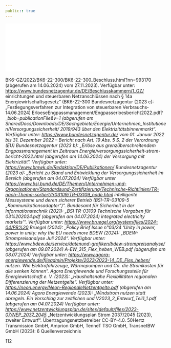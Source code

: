 ```yaml
---
public:: true
---
```

![./pages/page114.pdf](../assets/./pages/page114.pdf)




BK6-GZ/2022/BK6-22-300/BK6-22-300_Beschluss.html?nn=993170 (abgerufen am 14.06.2024)
vom 27.11.2023). Verfügbar unter: https://www.bundesnetzagentur.de/DE/Beschlusskammern/1_GZ/
einrichtungen und steuerbaren Netzanschlüssen nach § 14a Energiewirtschaftsgesetz“ (BK6-22-300
Bundesnetzagentur (2023 c): „Festlegungsverfahren zur Integration von steuerbaren Verbrauchs­
14.06.2024)
ErloeseEngpassmanagement/Engpasserloesbericht2022.pdf?__blob=publicationFile&v=1 (abgerufen am
SharedDocs/Downloads/DE/Sachgebiete/Energie/Unternehmen_Institutionen/Versorgungssicherheit/
2019/943 über den Elektrizitätsbinnenmarkt“. Verfügbar unter: https://www.bundesnetzagentur.de/
vom 01. Januar 2022 bis 31. Dezember 2022 – Bericht nach Art. 19 Abs. 5 S. 2 der Verordnung (EU)
Bundesnetzagentur (2023 b): „Erlöse aus grenzüberschreitendem Engpassmanagement im Zeitraum
Energie/versorgungssicherheit-strom-bericht-2022.html (abgerufen am 14.06.2024)
der Versorgung mit Elektrizität“. Verfügbar unter: https://www.bmwk.de/Redaktion/DE/Publikationen/
Bundesnetzagentur (2023 a): „Bericht zu Stand und Entwicklung der Versorgungssicherheit im Bereich
(abgerufen am 04.07.2024)
Verfügbar unter https://www.bsi.bund.de/DE/Themen/Unternehmen-und-Organisationen/Standardsund-Zertifizierung/Technische-Richtlinien/TR-nach-Thema-sortiert/tr03109/TR-03109_node.html
intelligente Messsysteme und deren sicherer Betrieb (BSI-TR-03109-5 „Kommunikationsadapter“)“.
Bundesamt für Sicherheit in der Informationstechnik (2021): „BSI TR-03109 Technische Vorgaben für
03%202024.pdf (abgerufen am 04.07.2024)
integrated electricity markets’“. Verfügbar unter: https://www.bruegel.org/system/files/2024-04/PB%20
Bruegel (2024): „Policy Brief Issue n°03/24 ‘Unity in power, power in unity: why the EU needs more
BDEW (2024): „BDEW-Strompreisanalyse Juli 2024“. Verfügbar unter: https://www.bdew.de/service/datenund-grafiken/bdew-strompreisanalyse/ (abgerufen am 09.07.2024)
A-EW_315_Flex_heben_WEB.pdf (abgerufen am 08.07.2024)
Verfügbar unter: https://www.agora-energiewende.de/fileadmin/Projekte/2023/2023-14_DE_Flex_heben/
nutzen. Wie Elektrofahrzeuge, Wärmepumpen und Co. die Stromkosten für alle senken können“.
Agora Energiewende und Forschungsstelle für Energiewirtschaft e. V. (2023): „Haushaltsnahe Flexibilitäten
regionalen Differenzierung der Netzentgelte“. Verfügbar unter: https://neon.energy/Neon-RegionaleNetzentgelte.pdf (abgerufen am 14.06.2024)
Agora Energiewende (2023): „Windstrom nutzen statt abregeln. Ein Vorschlag zur zeitlichen und
V2023_2_Entwurf_Teil1_1.pdf (abgerufen am 04.07.2024)
Verfügbar unter: https://www.netzentwicklungsplan.de/sites/default/files/2023-07/NEP_2037_2045_
„Netzentwicklungsplan Strom 2037/2045 (2023), zweiter Entwurf“. Übertragungsnetzbetreiber CC-BY-4.0.
50Hertz Transmission GmbH, Amprion GmbH, TenneT TSO GmbH, TransnetBW GmbH (2023):
6 Quellenverzeichnis

112
